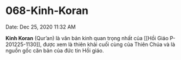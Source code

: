 # 068-Kinh-Koran

Date: Dec 25, 2020 11:32 AM

**Kinh Koran** (Qur’an) là văn bản kinh quan trọng nhất của [[Hồi Giáo P-201225-1130]], được xem là thiên khải cuối cùng của Thiên Chúa và là nguồn gốc căn bản của đức tin Hồi giáo.